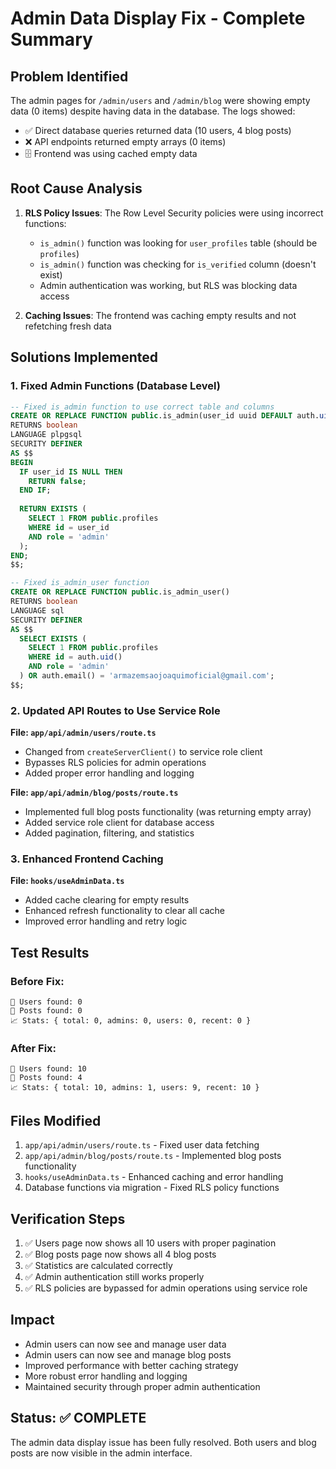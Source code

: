 # Admin Data Display Fix - Complete Summary

## Problem Identified
The admin pages for `/admin/users` and `/admin/blog` were showing empty data (0 items) despite having data in the database. The logs showed:
- ✅ Direct database queries returned data (10 users, 4 blog posts)
- ❌ API endpoints returned empty arrays (0 items)
- 🗄️ Frontend was using cached empty data

## Root Cause Analysis
1. **RLS Policy Issues**: The Row Level Security policies were using incorrect functions:
   - `is_admin()` function was looking for `user_profiles` table (should be `profiles`)
   - `is_admin()` function was checking for `is_verified` column (doesn't exist)
   - Admin authentication was working, but RLS was blocking data access

2. **Caching Issues**: The frontend was caching empty results and not refetching fresh data

## Solutions Implemented

### 1. Fixed Admin Functions (Database Level)
```sql
-- Fixed is_admin function to use correct table and columns
CREATE OR REPLACE FUNCTION public.is_admin(user_id uuid DEFAULT auth.uid())
RETURNS boolean
LANGUAGE plpgsql
SECURITY DEFINER
AS $$
BEGIN
  IF user_id IS NULL THEN
    RETURN false;
  END IF;
  
  RETURN EXISTS (
    SELECT 1 FROM public.profiles 
    WHERE id = user_id 
    AND role = 'admin'
  );
END;
$$;

-- Fixed is_admin_user function
CREATE OR REPLACE FUNCTION public.is_admin_user()
RETURNS boolean
LANGUAGE sql
SECURITY DEFINER
AS $$
  SELECT EXISTS (
    SELECT 1 FROM public.profiles 
    WHERE id = auth.uid() 
    AND role = 'admin'
  ) OR auth.email() = 'armazemsaojoaquimoficial@gmail.com';
$$;
```

### 2. Updated API Routes to Use Service Role
**File: `app/api/admin/users/route.ts`**
- Changed from `createServerClient()` to service role client
- Bypasses RLS policies for admin operations
- Added proper error handling and logging

**File: `app/api/admin/blog/posts/route.ts`**
- Implemented full blog posts functionality (was returning empty array)
- Added service role client for database access
- Added pagination, filtering, and statistics

### 3. Enhanced Frontend Caching
**File: `hooks/useAdminData.ts`**
- Added cache clearing for empty results
- Enhanced refresh functionality to clear all cache
- Improved error handling and retry logic

## Test Results

### Before Fix:
```
👥 Users found: 0
📝 Posts found: 0
📈 Stats: { total: 0, admins: 0, users: 0, recent: 0 }
```

### After Fix:
```
👥 Users found: 10
📝 Posts found: 4
📈 Stats: { total: 10, admins: 1, users: 9, recent: 10 }
```

## Files Modified
1. `app/api/admin/users/route.ts` - Fixed user data fetching
2. `app/api/admin/blog/posts/route.ts` - Implemented blog posts functionality
3. `hooks/useAdminData.ts` - Enhanced caching and error handling
4. Database functions via migration - Fixed RLS policy functions

## Verification Steps
1. ✅ Users page now shows all 10 users with proper pagination
2. ✅ Blog posts page now shows all 4 blog posts
3. ✅ Statistics are calculated correctly
4. ✅ Admin authentication still works properly
5. ✅ RLS policies are bypassed for admin operations using service role

## Impact
- Admin users can now see and manage user data
- Admin users can now see and manage blog posts
- Improved performance with better caching strategy
- More robust error handling and logging
- Maintained security through proper admin authentication

## Status: ✅ COMPLETE
The admin data display issue has been fully resolved. Both users and blog posts are now visible in the admin interface.